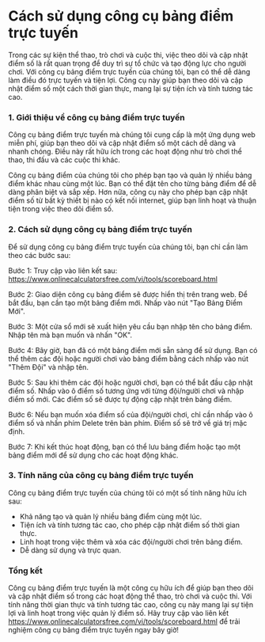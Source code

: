 Cách sử dụng công cụ bảng điểm trực tuyến
=========================================

Trong các sự kiện thể thao, trò chơi và cuộc thi, việc theo dõi và cập nhật điểm số là rất quan trọng để duy trì sự tổ chức và tạo động lực cho người chơi. Với công cụ bảng điểm trực tuyến của chúng tôi, bạn có thể dễ dàng làm điều đó trực tuyến và tiện lợi. Công cụ này giúp bạn theo dõi và cập nhật điểm số một cách thời gian thực, mang lại sự tiện ích và tính tương tác cao.

### 1. Giới thiệu về công cụ bảng điểm trực tuyến

Công cụ bảng điểm trực tuyến mà chúng tôi cung cấp là một ứng dụng web miễn phí, giúp bạn theo dõi và cập nhật điểm số một cách dễ dàng và nhanh chóng. Điều này rất hữu ích trong các hoạt động như trò chơi thể thao, thi đấu và các cuộc thi khác.

Công cụ bảng điểm của chúng tôi cho phép bạn tạo và quản lý nhiều bảng điểm khác nhau cùng một lúc. Bạn có thể đặt tên cho từng bảng điểm để dễ dàng phân biệt và sắp xếp. Hơn nữa, công cụ này cho phép bạn cập nhật điểm số từ bất kỳ thiết bị nào có kết nối internet, giúp bạn linh hoạt và thuận tiện trong việc theo dõi điểm số.

### 2. Cách sử dụng công cụ bảng điểm trực tuyến

Để sử dụng công cụ bảng điểm trực tuyến của chúng tôi, bạn chỉ cần làm theo các bước sau:

Bước 1: Truy cập vào liên kết sau: <https://www.onlinecalculatorsfree.com/vi/tools/scoreboard.html>

Bước 2: Giao diện công cụ bảng điểm sẽ được hiển thị trên trang web. Để bắt đầu, bạn cần tạo một bảng điểm mới. Nhấp vào nút "Tạo Bảng Điểm Mới".

Bước 3: Một cửa sổ mới sẽ xuất hiện yêu cầu bạn nhập tên cho bảng điểm. Nhập tên mà bạn muốn và nhấn "OK".

Bước 4: Bây giờ, bạn đã có một bảng điểm mới sẵn sàng để sử dụng. Bạn có thể thêm các đội hoặc người chơi vào bảng điểm bằng cách nhấp vào nút "Thêm Đội" và nhập tên.

Bước 5: Sau khi thêm các đội hoặc người chơi, bạn có thể bắt đầu cập nhật điểm số. Nhấp vào ô điểm số tương ứng với từng đội/người chơi và nhập điểm số mới. Các điểm số sẽ được tự động cập nhật trên bảng điểm.

Bước 6: Nếu bạn muốn xóa điểm số của đội/người chơi, chỉ cần nhấp vào ô điểm số và nhấn phím Delete trên bàn phím. Điểm số sẽ trở về giá trị mặc định.

Bước 7: Khi kết thúc hoạt động, bạn có thể lưu bảng điểm hoặc tạo một bảng điểm mới để sử dụng cho các hoạt động khác.

### 3. Tính năng của công cụ bảng điểm trực tuyến

Công cụ bảng điểm trực tuyến của chúng tôi có một số tính năng hữu ích sau:

- Khả năng tạo và quản lý nhiều bảng điểm cùng một lúc.
- Tiện ích và tính tương tác cao, cho phép cập nhật điểm số thời gian thực.
- Linh hoạt trong việc thêm và xóa các đội/người chơi trên bảng điểm.
- Dễ dàng sử dụng và trực quan.

### Tổng kết

Công cụ bảng điểm trực tuyến là một công cụ hữu ích để giúp bạn theo dõi và cập nhật điểm số trong các hoạt động thể thao, trò chơi và cuộc thi. Với tính năng thời gian thực và tính tương tác cao, công cụ này mang lại sự tiện lợi và linh hoạt trong việc quản lý điểm số. Hãy truy cập vào liên kết <https://www.onlinecalculatorsfree.com/vi/tools/scoreboard.html> để trải nghiệm công cụ bảng điểm trực tuyến ngay bây giờ!